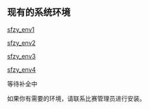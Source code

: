 ## 现有的系统环境

[sfzy_env1](./sfzy_env1.md)

[sfzy_env2](./sfzy_env2.md)

[sfzy_env3](./sfzy_env3.md)

[sfzy_env4](./sfzy_env4.md)

等待补全中

如果你有需要的环境，请联系比赛管理员进行安装。